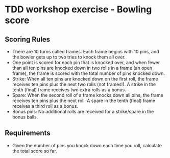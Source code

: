 # TDD workshop exercise - Bowling score

## Scoring Rules
- There are 10 turns called frames. Each frame begins with 10 pins, and the bowler gets up to two tries to knock them all over.
- One point is scored for each pin that is knocked over, and when fewer than all ten pins are knocked down in two rolls in a frame (an open frame), the frame is scored with the total number of pins knocked down. 
- Strike: When all ten pins are knocked down on the first roll, the frame receives ten pins plus the next two rolls (not frames!). A strike in the tenth (final) frame receives two extra rolls as a bonus.
- Spare: When the second roll of a frame knocks down all pins, the frame receives ten pins plus the next roll. A spare in the tenth (final) frame receives a third roll as a bonus.
- Bonus pins: No additional rolls are received for a strike/spare in the bonus balls. 

## Requirements
- Given the number of pins you knock down each time you roll, calculate the total score so far.



